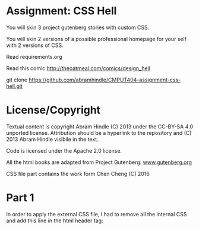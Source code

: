 Assignment: CSS Hell
====================

You will skin 3 project gutenberg stories with custom CSS.

You will skin 2 versions of a possible professional homepage for your
self with 2 versions of CSS.

Read requirements.org

Read this comic http://theoatmeal.com/comics/design_hell

git clone https://github.com/abramhindle/CMPUT404-assignment-css-hell.git

License/Copyright
=================

Textual content is copyright Abram Hindle (C) 2013 under the CC-BY-SA
4.0 unported license. Attribution should be a hyperlink to the
repository and (C) 2013 Abram Hindle visibile in the text.

Code is licensed under the Apache 2.0 license.

All the html books are adapted from Project Gutenberg: www.gutenberg.org

CSS file part contains the work form Chen Cheng (C) 2016

# Part 1
In order to apply the external CSS file, I had to remove all the internal CSS and add this line in the html header tag:
<link rel="stylesheet" type="text/css" href="book.css"></link>
